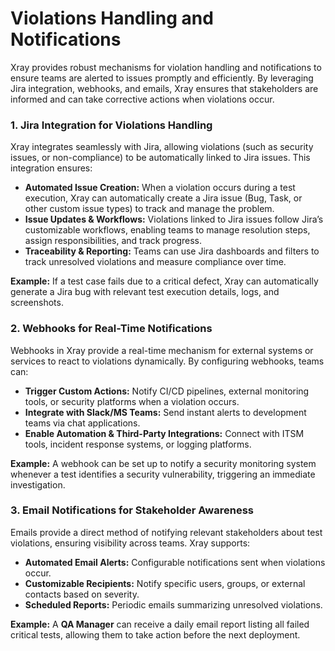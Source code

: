 # Violations Handling and Notifications

Xray provides robust mechanisms for violation handling and notifications to ensure teams are alerted to issues promptly and efficiently. By leveraging Jira integration, webhooks, and emails, Xray ensures that stakeholders are informed and can take corrective actions when violations occur.

### **1. Jira Integration for Violations Handling**

Xray integrates seamlessly with Jira, allowing violations (such as security issues, or non-compliance) to be automatically linked to Jira issues. This integration ensures:

* **Automated Issue Creation:** When a violation occurs during a test execution, Xray can automatically create a Jira issue (Bug, Task, or other custom issue types) to track and manage the problem.
* **Issue Updates & Workflows:** Violations linked to Jira issues follow Jira’s customizable workflows, enabling teams to manage resolution steps, assign responsibilities, and track progress.
* **Traceability & Reporting:** Teams can use Jira dashboards and filters to track unresolved violations and measure compliance over time.

**Example:** If a test case fails due to a critical defect, Xray can automatically generate a Jira bug with relevant test execution details, logs, and screenshots.

### **2. Webhooks for Real-Time Notifications**

Webhooks in Xray provide a real-time mechanism for external systems or services to react to violations dynamically. By configuring webhooks, teams can:

* **Trigger Custom Actions:** Notify CI/CD pipelines, external monitoring tools, or security platforms when a violation occurs.
* **Integrate with Slack/MS Teams:** Send instant alerts to development teams via chat applications.
* **Enable Automation & Third-Party Integrations:** Connect with ITSM tools, incident response systems, or logging platforms.

**Example:** A webhook can be set up to notify a security monitoring system whenever a test identifies a security vulnerability, triggering an immediate investigation.

### **3. Email Notifications for Stakeholder Awareness**

Emails provide a direct method of notifying relevant stakeholders about test violations, ensuring visibility across teams. Xray supports:

* **Automated Email Alerts:** Configurable notifications sent when violations occur.
* **Customizable Recipients:** Notify specific users, groups, or external contacts based on severity.
* **Scheduled Reports:** Periodic emails summarizing unresolved violations.

**Example:** A **QA Manager** can receive a daily email report listing all failed critical tests, allowing them to take action before the next deployment.
